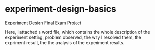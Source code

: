 # experiment-design-basics
Experiment Design Final Exam Project

Here, I attached a word file, which contains the whole description of the experiment setting, problem observed, the way I resolved them, the expriment result, the the analysis of the experiment results.

